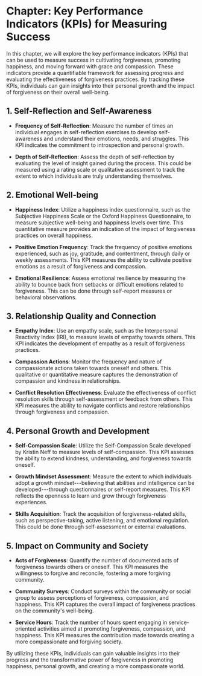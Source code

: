 Chapter: Key Performance Indicators (KPIs) for Measuring Success
================================================================

In this chapter, we will explore the key performance indicators (KPIs) that can be used to measure success in cultivating forgiveness, promoting happiness, and moving forward with grace and compassion. These indicators provide a quantifiable framework for assessing progress and evaluating the effectiveness of forgiveness practices. By tracking these KPIs, individuals can gain insights into their personal growth and the impact of forgiveness on their overall well-being.

**1. Self-Reflection and Self-Awareness**
-----------------------------------------

* **Frequency of Self-Reflection**: Measure the number of times an individual engages in self-reflection exercises to develop self-awareness and understand their emotions, needs, and struggles. This KPI indicates the commitment to introspection and personal growth.

* **Depth of Self-Reflection**: Assess the depth of self-reflection by evaluating the level of insight gained during the process. This could be measured using a rating scale or qualitative assessment to track the extent to which individuals are truly understanding themselves.

**2. Emotional Well-being**
---------------------------

* **Happiness Index**: Utilize a happiness index questionnaire, such as the Subjective Happiness Scale or the Oxford Happiness Questionnaire, to measure subjective well-being and happiness levels over time. This quantitative measure provides an indication of the impact of forgiveness practices on overall happiness.

* **Positive Emotion Frequency**: Track the frequency of positive emotions experienced, such as joy, gratitude, and contentment, through daily or weekly assessments. This KPI measures the ability to cultivate positive emotions as a result of forgiveness and compassion.

* **Emotional Resilience**: Assess emotional resilience by measuring the ability to bounce back from setbacks or difficult emotions related to forgiveness. This can be done through self-report measures or behavioral observations.

**3. Relationship Quality and Connection**
------------------------------------------

* **Empathy Index**: Use an empathy scale, such as the Interpersonal Reactivity Index (IRI), to measure levels of empathy towards others. This KPI indicates the development of empathy as a result of forgiveness practices.

* **Compassion Actions**: Monitor the frequency and nature of compassionate actions taken towards oneself and others. This qualitative or quantitative measure captures the demonstration of compassion and kindness in relationships.

* **Conflict Resolution Effectiveness**: Evaluate the effectiveness of conflict resolution skills through self-assessment or feedback from others. This KPI measures the ability to navigate conflicts and restore relationships through forgiveness and compassion.

**4. Personal Growth and Development**
--------------------------------------

* **Self-Compassion Scale**: Utilize the Self-Compassion Scale developed by Kristin Neff to measure levels of self-compassion. This KPI assesses the ability to extend kindness, understanding, and forgiveness towards oneself.

* **Growth Mindset Assessment**: Measure the extent to which individuals adopt a growth mindset---believing that abilities and intelligence can be developed---through questionnaires or self-report measures. This KPI reflects the openness to learn and grow through forgiveness experiences.

* **Skills Acquisition**: Track the acquisition of forgiveness-related skills, such as perspective-taking, active listening, and emotional regulation. This could be done through self-assessment or external evaluations.

**5. Impact on Community and Society**
--------------------------------------

* **Acts of Forgiveness**: Quantify the number of documented acts of forgiveness towards others or oneself. This KPI measures the willingness to forgive and reconcile, fostering a more forgiving community.

* **Community Surveys**: Conduct surveys within the community or social group to assess perceptions of forgiveness, compassion, and happiness. This KPI captures the overall impact of forgiveness practices on the community's well-being.

* **Service Hours**: Track the number of hours spent engaging in service-oriented activities aimed at promoting forgiveness, compassion, and happiness. This KPI measures the contribution made towards creating a more compassionate and forgiving society.


By utilizing these KPIs, individuals can gain valuable insights into their progress and the transformative power of forgiveness in promoting happiness, personal growth, and creating a more compassionate world.
